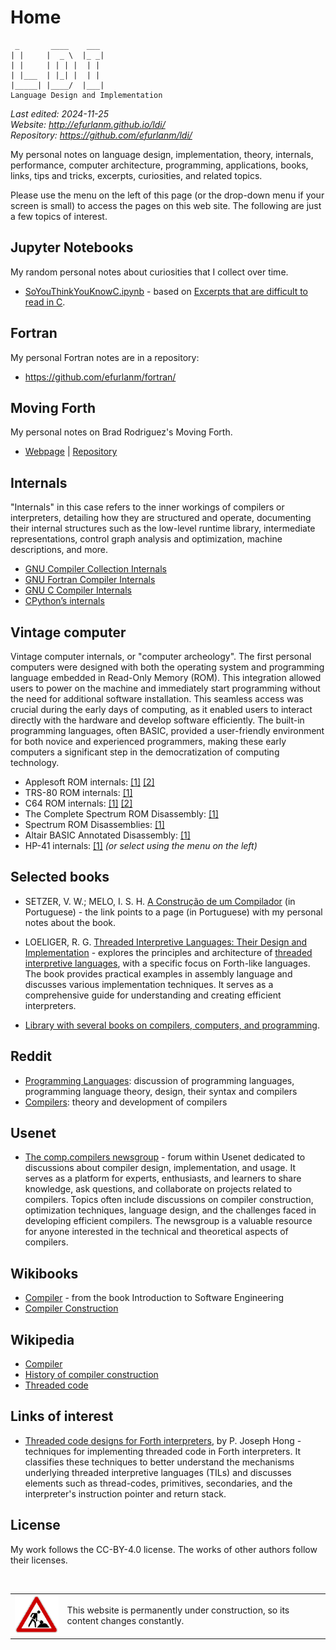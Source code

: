 # Home

     _       ____    ___ 
    | |     |  _ \  |_ _|
    | |     | | | |  | | 
    | |___  | |_| |  | | 
    |_____| |____/  |___|
    Language Design and Implementation

*Last edited: 2024-11-25  
Website: <http://efurlanm.github.io/ldi/>  
Repository: <https://github.com/efurlanm/ldi/>*
 
My personal notes on language design, implementation, theory, internals, performance, computer architecture, programming, applications, books, links, tips and tricks, excerpts, curiosities, and related topics.

Please use the menu on the left of this page (or the drop-down menu if your screen is small) to access the pages on this web site. The following are just a few topics of interest.


## Jupyter Notebooks

My random personal notes about curiosities that I collect over time.

* [SoYouThinkYouKnowC.ipynb](c/SoYouThinkYouKnowC.ipynb) - based on [Excerpts that are difficult to read in C](https://wordsandbuttons.online/so_you_think_you_know_c.html).


## Fortran

My personal Fortran notes are in a repository:

* <https://github.com/efurlanm/fortran/>


## Moving Forth

My personal notes on Brad Rodriguez's Moving Forth.

* [Webpage](Moving_Forth/README.md) | [Repository](http://github.com/efurlanm/ldi/tree/main/docs-src/Moving_Forth/)


## Internals

"Internals" in this case refers to the inner workings of compilers or interpreters, detailing how they are structured and operate, documenting their internal structures such as the low-level runtime library, intermediate representations, control graph analysis and optimization, machine descriptions, and more.

* [GNU Compiler Collection Internals](https://gcc.gnu.org/onlinedocs/gccint.pdf)
* [GNU Fortran Compiler Internals](https://gcc.gnu.org/onlinedocs/gfc-internals/)
* [GNU C Compiler Internals](https://en.wikibooks.org/wiki/GNU_C_Compiler_Internals)
* [CPython’s internals](https://devguide.python.org/internals/)


## Vintage computer

Vintage computer internals, or "computer archeology". The first personal computers were designed with both the operating system and programming language embedded in Read-Only Memory (ROM). This integration allowed users to power on the machine and immediately start programming without the need for additional software installation. This seamless access was crucial during the early days of computing, as it enabled users to interact directly with the hardware and develop software efficiently. The built-in programming languages, often BASIC, provided a user-friendly environment for both novice and experienced programmers, making these early computers a significant step in the democratization of computing technology.

* Applesoft ROM internals: [[1]](http://www.txbobsc.com/scsc/scdocumentor/) [[2]](https://6502disassembly.com/a2-rom/)
* TRS-80 ROM internals: [[1]](https://www.trs-80.com/wordpress/disassembled-rom/)
* C64 ROM internals: [[1]](https://www.pagetable.com/c64ref/c64disasm/) [[2]](https://github.com/tgiphil/c64rom)
* The Complete Spectrum ROM Disassembly: [[1]](https://archive.org/details/CompleteSpectrumROMDisassemblyThe)
* Spectrum ROM Disassemblies: [[1]](https://github.com/ZXSpectrumVault/rom-disassemblies)
* Altair BASIC Annotated Disassembly: [[1]](http://altairbasic.org/)
* HP-41 internals: [[1]](calculators/README.md) *(or select using the menu on the left)*


## Selected books

* SETZER, V. W.; MELO, I. S. H. [A Construção de um Compilador](buildcomp.md) (in Portuguese) - the link points to a page (in Portuguese) with my personal notes about the book.

* LOELIGER, R. G. [Threaded Interpretive Languages: Their Design and Implementation](https://vdoc.pub/documents/threaded-interpretive-languages-their-design-and-implementation-1seph9gct7uo) - explores the principles and architecture of [threaded interpretive languages](https://en.wikipedia.org/wiki/Threaded_code), with a specific focus on Forth-like languages. The book provides practical examples in assembly language and discusses various implementation techniques. It serves as a comprehensive guide for understanding and creating efficient interpreters.

* [Library with several books on compilers, computers, and programming](https://vdoc.pub/search/compiler).


## Reddit

* [Programming Languages](http://www.reddit.com/r/ProgrammingLanguages/): discussion of programming languages, programming language theory, design, their syntax and compilers
* [Compilers](http://www.reddit.com/r/Compilers/): theory and development of compilers


## Usenet

* [The comp.compilers newsgroup](https://compilers.iecc.com/) - forum within Usenet dedicated to discussions about compiler design, implementation, and usage. It serves as a platform for experts, enthusiasts, and learners to share knowledge, ask questions, and collaborate on projects related to compilers. Topics often include discussions on compiler construction, optimization techniques, language design, and the challenges faced in developing efficient compilers. The newsgroup is a valuable resource for anyone interested in the technical and theoretical aspects of compilers.


## Wikibooks

* [Compiler](https://en.wikibooks.org/wiki/Introduction_to_Software_Engineering/Tools/Compiler) - from the book Introduction to Software Engineering
* [Compiler Construction](https://en.wikibooks.org/wiki/Compiler_Construction)


## Wikipedia

* [Compiler](https://en.wikipedia.org/wiki/Compiler)
* [History of compiler construction](https://en.wikipedia.org/wiki/History_of_compiler_construction)
* [Threaded code](https://en.wikipedia.org/wiki/Threaded_code)


##  Links of interest

* [Threaded code designs for Forth interpreters](https://dl.acm.org/doi/10.1145/146559.146561), by P. Joseph Hong - techniques for implementing threaded code in Forth interpreters. It classifies these techniques to better understand the mechanisms underlying threaded interpretive languages (TILs) and discusses elements such as thread-codes, primitives, secondaries, and the interpreter's instruction pointer and return stack.


## License

My work follows the CC-BY-4.0 license. The works of other authors follow their licenses.



<br>
<table>
    <tr>
        <td><img src="img/construction.gif"></td>
        <td>This website is permanently under construction, so its content changes constantly.</td>
    </tr>
</table>
